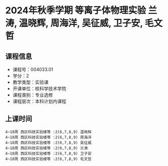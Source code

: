 # 2024年秋季学期 等离子体物理实验 兰涛, 温晓辉, 周海洋, 吴征威, 卫子安, 毛文哲






## 课程信息

- 课程号：004033.01
- 学分：2
- 教学类型：实验课
- 开课单位：核科学技术学院
- 课程类别：专业选修
- 课程层次：本科计划内课程

## 上课时间

```
4~18周 西区科技实验楼等 :2(6,7,8,9) 温晓辉
4~18周 西区科技实验楼等 :2(6,7,8,9) 周海洋
4~18周 西区科技实验楼等 :2(6,7,8,9) 吴征威
4~18周 西区科技实验楼等 :2(6,7,8,9) 兰涛
4~18周 西区科技实验楼等 :2(6,7,8,9) 卫子安
4~18周 西区科技实验楼等 :2(6,7,8,9) 毛文哲
```

